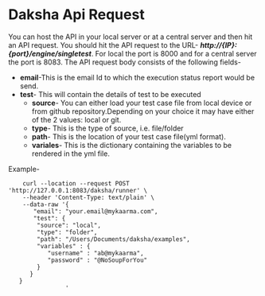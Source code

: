 # Daksha Api Request
You can host the API in your local server or at a central server and then hit an API request. You should hit the API request to the URL- ***http://{IP}:{port}/engine/singletest***. For local the port is 8000  and for a central server the port is 8083.
The API request body consists of the following fields-
  * **email**-This is the email Id to which the execution status report would be send.
  * **test**- This will contain the details of test to be executed
    * **source**- You can either load your test case file from local device or from github repository.Depending on your choice it may have either of the 2 values: local or git.
    * **type**- This is the type of source, i.e. file/folder
    * **path**- This is the location of your test case file(yml format).
    * **variales**- This is the dictionary containing the variables to be rendered in the yml file.

  Example-
     
```		
    curl --location --request POST 'http://127.0.0.1:8083/daksha/runner' \
    --header 'Content-Type: text/plain' \
    --data-raw '{
       "email": "your.email@mykaarma.com",
       "test": {
        "source": "local",
        "type": "folder",
        "path": "/Users/Documents/daksha/examples",
        "variables" : {
           "username" : "ab@mykaarma",
           "password" : "@NoSoupForYou"
        }
      }
   }
                ' 
```
